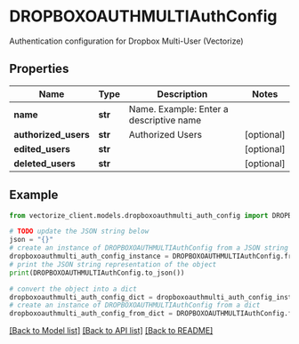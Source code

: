# DROPBOXOAUTHMULTIAuthConfig

Authentication configuration for Dropbox Multi-User (Vectorize)

## Properties

Name | Type | Description | Notes
------------ | ------------- | ------------- | -------------
**name** | **str** | Name. Example: Enter a descriptive name | 
**authorized_users** | **str** | Authorized Users | [optional] 
**edited_users** | **str** |  | [optional] 
**deleted_users** | **str** |  | [optional] 

## Example

```python
from vectorize_client.models.dropboxoauthmulti_auth_config import DROPBOXOAUTHMULTIAuthConfig

# TODO update the JSON string below
json = "{}"
# create an instance of DROPBOXOAUTHMULTIAuthConfig from a JSON string
dropboxoauthmulti_auth_config_instance = DROPBOXOAUTHMULTIAuthConfig.from_json(json)
# print the JSON string representation of the object
print(DROPBOXOAUTHMULTIAuthConfig.to_json())

# convert the object into a dict
dropboxoauthmulti_auth_config_dict = dropboxoauthmulti_auth_config_instance.to_dict()
# create an instance of DROPBOXOAUTHMULTIAuthConfig from a dict
dropboxoauthmulti_auth_config_from_dict = DROPBOXOAUTHMULTIAuthConfig.from_dict(dropboxoauthmulti_auth_config_dict)
```
[[Back to Model list]](../README.md#documentation-for-models) [[Back to API list]](../README.md#documentation-for-api-endpoints) [[Back to README]](../README.md)


